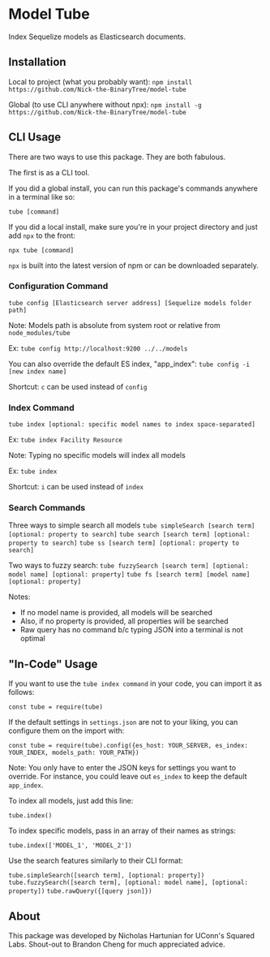 # Model Tube
Index Sequelize models as Elasticsearch documents.


## Installation
Local to project (what you probably want):
`npm install https://github.com/Nick-the-BinaryTree/model-tube`

Global (to use CLI anywhere without npx):
`npm install -g  https://github.com/Nick-the-BinaryTree/model-tube`


## CLI Usage
There are two ways to use this package. They are both fabulous.

The first is as a CLI tool.

If you did a global install, you can run this package's commands anywhere in a terminal like so:

`tube [command]`

If you did a local install, make sure you're in your project directory and just add `npx` to the front:

`npx tube [command]`

`npx` is built into the latest version of npm or can be downloaded separately.

### Configuration Command
`tube config [Elasticsearch server address] [Sequelize models folder path]`

Note: Models path is absolute from system root or relative from `node_modules/tube`

Ex: `tube config http://localhost:9200 ../../models`

You can also override the default ES index, "app_index":
`tube config -i [new index name]`

Shortcut: `c` can be used instead of `config`

### Index Command
`tube index [optional: specific model names to index space-separated]`

Ex: `tube index Facility Resource`

Note: Typing no specific models will index all models

Ex: `tube index`

Shortcut: `i` can be used instead of `index`

### Search Commands
Three ways to simple search all models
`tube simpleSearch [search term] [optional: property to search]`
`tube search [search term] [optional: property to search]`
`tube ss [search term] [optional: property to search]`

Two ways to fuzzy search:
`tube fuzzySearch [search term] [optional: model name] [optional: property]`
`tube fs [search term] [model name] [optional: property]`

Notes:
* If no model name is provided, all models will be searched
* Also, if no property is provided, all properties will be searched
* Raw query has no command b/c typing JSON into a terminal is not optimal

## "In-Code" Usage
If you want to use the `tube index command` in your code, you can import it as follows:

`const tube = require(tube)`

If the default settings in `settings.json` are not to your liking, you can configure them on the import with:

`const tube = require(tube).config({es_host: YOUR_SERVER, es_index: YOUR_INDEX, models_path: YOUR_PATH})`

Note: You only have to enter the JSON keys for settings you want to override. For instance, you could leave out `es_index` to keep the default `app_index`.

To index all models, just add this line:

`tube.index()`

To index specific models, pass in an array of their names as strings:

`tube.index(['MODEL_1', 'MODEL_2'])`

Use the search features similarly to their CLI format:

`tube.simpleSearch([search term], [optional: property])`
`tube.fuzzySearch([search term], [optional: model name], [optional: property])`
`tube.rawQuery({[query json]})`

## About
This package was developed by Nicholas Hartunian for UConn's Squared Labs. Shout-out to Brandon Cheng for much appreciated advice.
